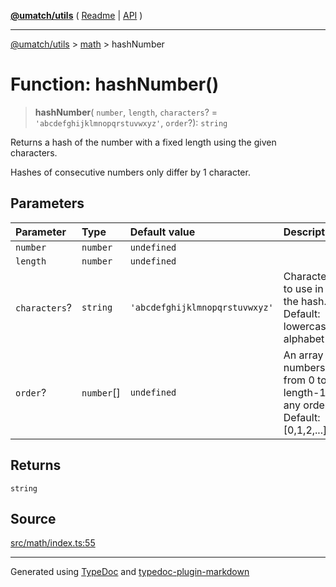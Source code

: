 [**@umatch/utils**](../../README.md) ( [Readme](../../README.md) \| [API](../../API.md) )

---

[@umatch/utils](../../API.md) > [math](../README.md) > hashNumber

# Function: hashNumber()

> **hashNumber**(
> `number`,
> `length`,
> `characters`? = `'abcdefghijklmnopqrstuvwxyz'`,
> `order`?): `string`

Returns a hash of the number with a fixed length using the given characters.

Hashes of consecutive numbers only differ by 1 character.

## Parameters

| Parameter     | Type       | Default value                  | Description                                                               |
| :------------ | :--------- | :----------------------------- | :------------------------------------------------------------------------ |
| `number`      | `number`   | `undefined`                    |                                                                           |
| `length`      | `number`   | `undefined`                    |                                                                           |
| `characters`? | `string`   | `'abcdefghijklmnopqrstuvwxyz'` | Characters to use in the hash. Default: lowercase alphabet                |
| `order`?      | `number`[] | `undefined`                    | An array of numbers from 0 to length-1 in any order. Default: [0,1,2,...] |

## Returns

`string`

## Source

[src/math/index.ts:55](https://github.com/umatch-oficial/utils/blob/a4be831/src/math/index.ts#L55)

---

Generated using [TypeDoc](https://typedoc.org/) and [typedoc-plugin-markdown](https://www.npmjs.com/package/typedoc-plugin-markdown)
